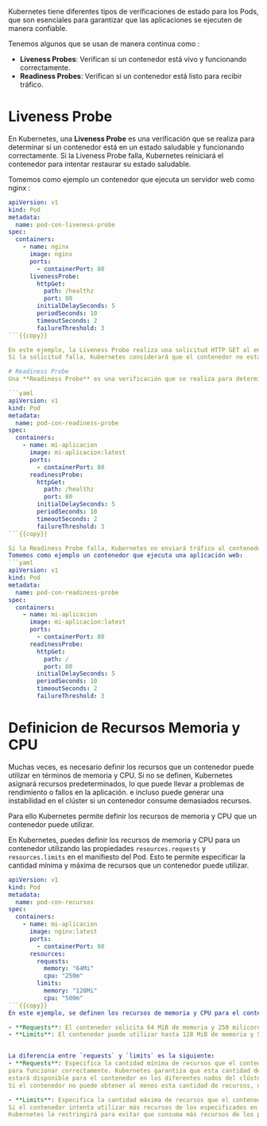 ﻿Kubernetes tiene diferentes tipos de verificaciones de estado para los Pods,
que son esenciales para garantizar que las aplicaciones se ejecuten de manera confiable.

Tenemos algunos que se usan de manera continua como :
- **Liveness Probes**: Verifican si un contenedor está vivo y funcionando correctamente.
- **Readiness Probes**: Verifican si un contenedor está listo para recibir tráfico.

# Liveness Probe
En Kubernetes, una **Liveness Probe** es una verificación que se realiza para
determinar si un contenedor está en un estado saludable y funcionando correctamente.
 Si la Liveness Probe falla, Kubernetes reiniciará el contenedor para intentar restaurar su estado saludable.

Tomemos como ejemplo un contenedor que ejecuta un servidor web como nginx :
```yaml
apiVersion: v1
kind: Pod
metadata:
  name: pod-con-liveness-probe
spec:
  containers:
    - name: nginx
      image: nginx
      ports:
        - containerPort: 80
      livenessProbe:
        httpGet:
          path: /healthz
          port: 80
        initialDelaySeconds: 5
        periodSeconds: 10
        timeoutSeconds: 2
        failureThreshold: 3
```{{copy}}

En este ejemplo, la Liveness Probe realiza una solicitud HTTP GET al endpoint `/healthz` del contenedor nginx.
Si la solicitud falla, Kubernetes considerará que el contenedor no está saludable y lo reiniciará.

# Readiness Probe
Una **Readiness Probe** es una verificación que se realiza para determinar si un contenedor está listo para recibir tráfico.

```yaml
apiVersion: v1
kind: Pod
metadata:
  name: pod-con-readiness-probe
spec:
  containers:
    - name: mi-aplicacion
      image: mi-aplicacion:latest
      ports:
        - containerPort: 80
      readinessProbe:
        httpGet:
          path: /healthz
          port: 80
        initialDelaySeconds: 5
        periodSeconds: 10
        timeoutSeconds: 2
        failureThreshold: 3
```{{copy}}

Si la Readiness Probe falla, Kubernetes no enviará tráfico al contenedor hasta que esté listo.
Tomemos como ejemplo un contenedor que ejecuta una aplicación web:
```yaml
apiVersion: v1
kind: Pod
metadata:
  name: pod-con-readiness-probe
spec:
  containers:
    - name: mi-aplicacion
      image: mi-aplicacion:latest
      ports:
        - containerPort: 80
      readinessProbe:
        httpGet:
          path: /
          port: 80
        initialDelaySeconds: 5
        periodSeconds: 10
        timeoutSeconds: 2
        failureThreshold: 3
```

# Definicion de Recursos Memoria y CPU

Muchas veces, es necesario definir los recursos que un contenedor puede utilizar en términos de memoria y CPU.
Si no se definen, Kubernetes asignará recursos predeterminados, lo que puede llevar a problemas de rendimiento o fallos en la aplicación.
e incluso puede generar una instabilidad en el clúster si un contenedor consume demasiados recursos.

Para ello Kubernetes permite definir los recursos de memoria y CPU que un contenedor puede utilizar.

En Kubernetes, puedes definir los recursos de memoria y CPU para un contenedor utilizando las propiedades `resources.requests` y `resources.limits` en el manifiesto del Pod. Esto te permite especificar la cantidad mínima y máxima de recursos que un contenedor puede utilizar.

```yaml
apiVersion: v1
kind: Pod
metadata:
  name: pod-con-recursos
spec:
  containers:
    - name: mi-aplicacion
      image: nginx:latest
      ports:
        - containerPort: 80
      resources:
        requests:
          memory: "64Mi"
          cpu: "250m"
        limits:
          memory: "128Mi"
          cpu: "500m"
```{{copy}}
En este ejemplo, se definen los recursos de memoria y CPU para el contenedor `mi-aplicacion`:

- **Requests**: El contenedor solicita 64 MiB de memoria y 250 milicores (0.25 cores) de CPU como mínimo.
- **Limits**: El contenedor puede utilizar hasta 128 MiB de memoria y 500 milicores (0.5 cores) de CPU como máximo.


La diferencia entre `requests` y `limits` es la siguiente:
- **Requests**: Especifica la cantidad mínima de recursos que el contenedor necesita
para funcionar correctamente. Kubernetes garantiza que esta cantidad de recursos
estará disponible para el contenedor en los diferentes nodos del clúster.
Si el contenedor no puede obtener al menos esta cantidad de recursos, no se programará en ningún nodo.

- **Limits**: Especifica la cantidad máxima de recursos que el contenedor puede utilizar.
Si el contenedor intenta utilizar más recursos de los especificados en los límites,
Kubernetes lo restringirá para evitar que consuma más recursos de los permitidos.


